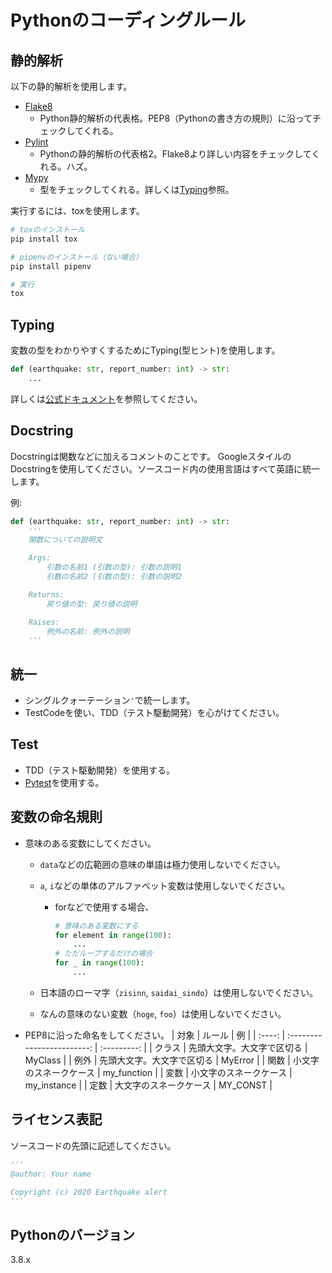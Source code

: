 # Pythonのコーディングルール

## 静的解析

以下の静的解析を使用します。

- [Flake8](https://flake8.pycqa.org/en/latest/)
  - Python静的解析の代表格。PEP8（Pythonの書き方の規則）に沿ってチェックしてくれる。
- [Pylint](https://www.pylint.org/)
  - Pythonの静的解析の代表格2。Flake8より詳しい内容をチェックしてくれる。ハズ。
- [Mypy](http://www.mypy-lang.org/)
  - 型をチェックしてくれる。詳しくは[Typing](#typing)参照。

実行するには、toxを使用します。

```bash
# toxのインストール
pip install tox

# pipenvのインストール（ない場合）
pip install pipenv

# 実行
tox
```

## Typing

変数の型をわかりやすくするためにTyping(型ヒント)を使用します。

```python
def (earthquake: str, report_number: int) -> str:
    ...
```

詳しくは[公式ドキュメント](https://docs.python.org/ja/3/library/typing.html)を参照してください。

## Docstring

Docstringは関数などに加えるコメントのことです。
GoogleスタイルのDocstringを使用してください。ソースコード内の使用言語はすべて英語に統一します。

例:

```python
def (earthquake: str, report_number: int) -> str:
    '''
    関数についての説明文

    Args:
        引数の名前1 (引数の型): 引数の説明1
        引数の名前2 (引数の型): 引数の説明2

    Returns:
        戻り値の型: 戻り値の説明

    Raises:
        例外の名前: 例外の説明
    '''
```

## 統一

- シングルクォーテーション`'`で統一します。
- TestCodeを使い、TDD（テスト駆動開発）を心がけてください。

## Test

- TDD（テスト駆動開発）を使用する。
- [Pytest](https://docs.pytest.org/en/latest/contents.html)を使用する。

## 変数の命名規則

- 意味のある変数にしてください。
  - `data`などの広範囲の意味の単語は極力使用しないでください。
  - `a`, `i`などの単体のアルファベット変数は使用しないでください。
    - forなどで使用する場合、

        ```python
        # 意味のある変数にする
        for element in range(100):
            ...
        # ただループするだけの場合
        for _ in range(100):
            ...
        ```

  - 日本語のローマ字（`zisinn`, `saidai_sindo`）は使用しないでください。
  - なんの意味のない変数（`hoge`, `foo`）は使用しないでください。
- PEP8に沿った命名をしてください。
    |  対象  |           ルール           |     例      |
    | :----: | :------------------------: | :---------: |
    | クラス | 先頭大文字。大文字で区切る |   MyClass   |
    |  例外  | 先頭大文字。大文字で区切る |   MyError   |
    |  関数  |   小文字のスネークケース   | my_function |
    |  変数  |   小文字のスネークケース   | my_instance |
    |  定数  |   大文字のスネークケース   |  MY_CONST   |

## ライセンス表記

ソースコードの先頭に記述してください。

```python
'''
@author: Your name

Copyright (c) 2020 Earthquake alert
'''
```

## Pythonのバージョン

3.8.x
